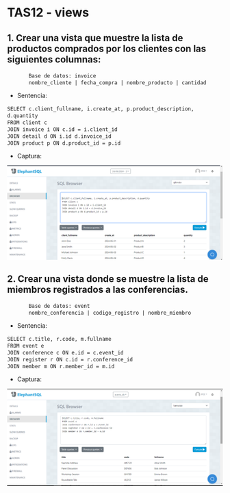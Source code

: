 # TAS12 - views

## 1. Crear una vista que muestre la lista de productos comprados por los clientes con las siguientes columnas: 
           Base de datos: invoice
           nombre_cliente | fecha_compra | nombre_producto | cantidad
           
  - Sentencia:
  ```
SELECT c.client_fullname, i.create_at, p.product_description, d.quantity
FROM client c
JOIN invoice i ON c.id = i.client_id
JOIN detail d ON i.id d.invoice_id
JOIN product p ON d.product_id = p.id
  ```
  - Captura:
<img src="./capturas/1.png"/>

## 2. Crear una vista donde se muestre la lista de miembros registrados a las conferencias.
           Base de datos: event
           nombre_conferencia | codigo_registro | nombre_miembro 
           
  - Sentencia:
  ```
SELECT c.title, r.code, m.fullname
FROM event e
JOIN conference c ON e.id = c.event_id
JOIN register r ON c.id = r.conference_id
JOIN member m ON r.member_id = m.id
  ```
  - Captura:
<img src="./capturas/4.png"/>
